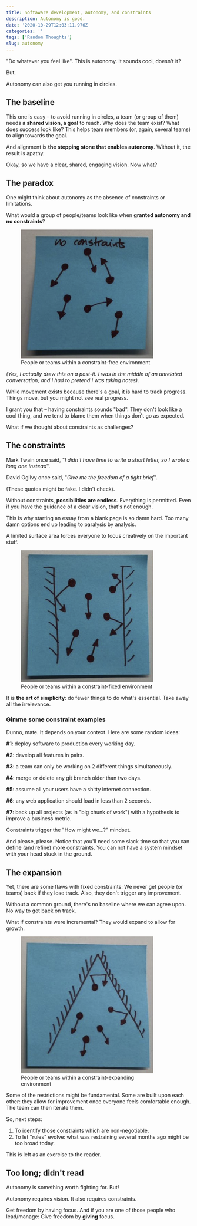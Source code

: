 ```yaml
---
title: Softaware development, autonomy, and constraints
description: Autonomy is good.
date: '2020-10-29T12:03:11.976Z'
categories: ''
tags: ['Random Thoughts']
slug: autonomy
---
```


"Do whatever you feel like". This is autonomy. It sounds cool, doesn't it?

But.

Autonomy can also get you running in circles.

## The baseline

This one is easy – to avoid running in circles, a team (or group of them) needs **a shared vision, a goal** to reach. Why does the team exist? What does success look like? This helps team members (or, again, several teams) to align towards the goal.

And alignment is **the stepping stone that enables autonomy**. Without it, the result is apathy.

Okay, so we have a clear, shared, engaging vision. Now what?

## The paradox

One might think about autonomy as the absence of constraints or limitations.

What would a group of people/teams look like when **granted autonomy and no constraints**?

<p>
<figure class="figure" style="max-width:360px">
  <img src="./no-constraint.png" alt="People or teams within a constraint-free environment">
  <figcaption>People or teams within a constraint-free environment</figcaption>
</figure>
</p>

_(Yes, I actually drew this on a post-it. I was in the middle of an unrelated conversation, and I had to pretend I was taking notes)._

While movement exists because there's a goal, it is hard to track progress. Things move, but you might not see real progress.

I grant you that – having constraints sounds "bad". They don't look like a cool thing, and we tend to blame them when things don't go as expected.

What if we thought about constraints as challenges?

## The constraints

Mark Twain once said, "_I didn't have time to write a short letter, so I wrote a long one instead_".

David Ogilvy once said, "_Give me the freedom of a tight brief_".

(These quotes might be fake. I didn't check).

Without constraints, **possibilities are endless**. Everything is permitted. Even if you have the guidance of a clear vision, that's not enough.

This is why starting an essay from a blank page is so damn hard. Too many damn options end up leading to paralysis by analysis.

A limited surface area forces everyone to focus creatively on the important stuff.

<p>
<figure class="figure" style="max-width:360px">
  <img src="./fixed-constraint.png" alt="People or teams within a constraint-fixed environment">
  <figcaption>People or teams within a constraint-fixed environment</figcaption>
</figure>
</p>


It is **the art of simplicity**: do fewer things to do what's essential. Take away all the irrelevance.

### Gimme some constraint examples

Dunno, mate. It depends on your context. Here are some random ideas:

**#1**: deploy software to production every working day.

**#2**: develop all features in pairs.

**#3**: a team can only be working on 2 different things simultaneously.

**#4**: merge or delete any git branch older than two days.

**#5**: assume all your users have a shitty internet connection.

**#6**: any web application should load in less than 2 seconds.

**#7**: back up all projects (as in "big chunk of work") with a hypothesis to improve a business metric.

Constraints trigger the "How might we…?" mindset.

And please, please. Notice that you'll need some slack time so that you can define (and refine) more constraints. You can not have a system mindset with your head stuck in the ground.

## The expansion

Yet, there are some flaws with fixed constraints: We never get people (or teams) back if they lose track. Also, they don't trigger any improvement.

Without a common ground, there's no baseline where we can agree upon. No way to get back on track.

What if constraints were incremental? They would expand to allow for growth.

<p>
<figure class="figure" style="max-width:360px">
  <img src="./cone-constraint.png" alt="People or teams within a constraint-expanding environment">
  <figcaption>People or teams within a constraint-expanding environment</figcaption>
</figure>
</p>

Some of the restrictions might be fundamental. Some are built upon each other: they allow for improvement once everyone feels comfortable enough. The team can then iterate them.

So, next steps:

1) To identify those constraints which are non-negotiable.
2) To let "rules" evolve: what was restraining several months ago might be too broad today.

This is left as an exercise to the reader.

## Too long; didn't read

Autonomy is something worth fighting for. But!

Autonomy requires vision. It also requires constraints.

Get freedom by having focus. And if you are one of those people who lead/manage: Give freedom by **giving** focus.

